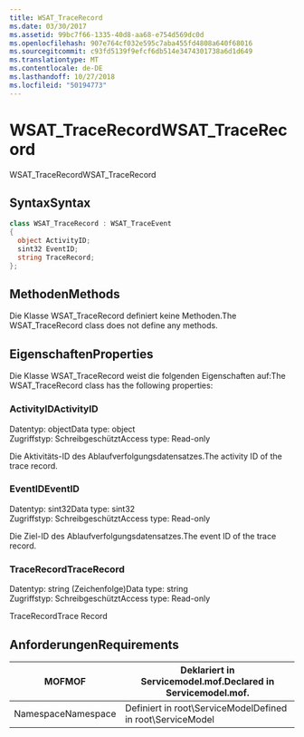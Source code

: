 ```yaml
---
title: WSAT_TraceRecord
ms.date: 03/30/2017
ms.assetid: 99bc7f66-1335-40d8-aa68-e754d569dc0d
ms.openlocfilehash: 907e764cf032e595c7aba455fd4808a640f68016
ms.sourcegitcommit: c93fd5139f9efcf6db514e3474301738a6d1d649
ms.translationtype: MT
ms.contentlocale: de-DE
ms.lasthandoff: 10/27/2018
ms.locfileid: "50194773"
---
```

# <a name="wsattracerecord"></a><span data-ttu-id="3a248-102">WSAT_TraceRecord</span><span class="sxs-lookup"><span data-stu-id="3a248-102">WSAT_TraceRecord</span></span>
<span data-ttu-id="3a248-103">WSAT_TraceRecord</span><span class="sxs-lookup"><span data-stu-id="3a248-103">WSAT_TraceRecord</span></span>  
  
## <a name="syntax"></a><span data-ttu-id="3a248-104">Syntax</span><span class="sxs-lookup"><span data-stu-id="3a248-104">Syntax</span></span>  
  
```csharp
class WSAT_TraceRecord : WSAT_TraceEvent  
{  
  object ActivityID;  
  sint32 EventID;  
  string TraceRecord;  
};  
```  
  
## <a name="methods"></a><span data-ttu-id="3a248-105">Methoden</span><span class="sxs-lookup"><span data-stu-id="3a248-105">Methods</span></span>  
 <span data-ttu-id="3a248-106">Die Klasse WSAT_TraceRecord definiert keine Methoden.</span><span class="sxs-lookup"><span data-stu-id="3a248-106">The WSAT_TraceRecord class does not define any methods.</span></span>  
  
## <a name="properties"></a><span data-ttu-id="3a248-107">Eigenschaften</span><span class="sxs-lookup"><span data-stu-id="3a248-107">Properties</span></span>  
 <span data-ttu-id="3a248-108">Die Klasse WSAT_TraceRecord weist die folgenden Eigenschaften auf:</span><span class="sxs-lookup"><span data-stu-id="3a248-108">The WSAT_TraceRecord class has the following properties:</span></span>  
  
### <a name="activityid"></a><span data-ttu-id="3a248-109">ActivityID</span><span class="sxs-lookup"><span data-stu-id="3a248-109">ActivityID</span></span>  
 <span data-ttu-id="3a248-110">Datentyp: object</span><span class="sxs-lookup"><span data-stu-id="3a248-110">Data type: object</span></span>  
<span data-ttu-id="3a248-111">Zugriffstyp: Schreibgeschützt</span><span class="sxs-lookup"><span data-stu-id="3a248-111">Access type: Read-only</span></span>  
  
 <span data-ttu-id="3a248-112">Die Aktivitäts-ID des Ablaufverfolgungsdatensatzes.</span><span class="sxs-lookup"><span data-stu-id="3a248-112">The activity ID of the trace record.</span></span>  
  
### <a name="eventid"></a><span data-ttu-id="3a248-113">EventID</span><span class="sxs-lookup"><span data-stu-id="3a248-113">EventID</span></span>  
 <span data-ttu-id="3a248-114">Datentyp: sint32</span><span class="sxs-lookup"><span data-stu-id="3a248-114">Data type: sint32</span></span>  
<span data-ttu-id="3a248-115">Zugriffstyp: Schreibgeschützt</span><span class="sxs-lookup"><span data-stu-id="3a248-115">Access type: Read-only</span></span>  
  
 <span data-ttu-id="3a248-116">Die Ziel-ID des Ablaufverfolgungsdatensatzes.</span><span class="sxs-lookup"><span data-stu-id="3a248-116">The event ID of the trace record.</span></span>  
  
### <a name="tracerecord"></a><span data-ttu-id="3a248-117">TraceRecord</span><span class="sxs-lookup"><span data-stu-id="3a248-117">TraceRecord</span></span>  
 <span data-ttu-id="3a248-118">Datentyp: string (Zeichenfolge)</span><span class="sxs-lookup"><span data-stu-id="3a248-118">Data type: string</span></span>  
<span data-ttu-id="3a248-119">Zugriffstyp: Schreibgeschützt</span><span class="sxs-lookup"><span data-stu-id="3a248-119">Access type: Read-only</span></span>  
  
 <span data-ttu-id="3a248-120">TraceRecord</span><span class="sxs-lookup"><span data-stu-id="3a248-120">Trace Record</span></span>  
  
## <a name="requirements"></a><span data-ttu-id="3a248-121">Anforderungen</span><span class="sxs-lookup"><span data-stu-id="3a248-121">Requirements</span></span>  
  
|<span data-ttu-id="3a248-122">MOF</span><span class="sxs-lookup"><span data-stu-id="3a248-122">MOF</span></span>|<span data-ttu-id="3a248-123">Deklariert in Servicemodel.mof.</span><span class="sxs-lookup"><span data-stu-id="3a248-123">Declared in Servicemodel.mof.</span></span>|  
|---------|-----------------------------------|  
|<span data-ttu-id="3a248-124">Namespace</span><span class="sxs-lookup"><span data-stu-id="3a248-124">Namespace</span></span>|<span data-ttu-id="3a248-125">Definiert in root\ServiceModel</span><span class="sxs-lookup"><span data-stu-id="3a248-125">Defined in root\ServiceModel</span></span>|
